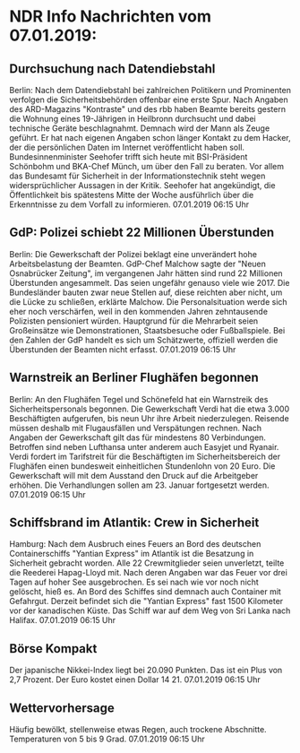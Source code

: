 # NDR Info Nachrichten vom 07.01.2019:


## Durchsuchung nach Datendiebstahl
Berlin: Nach dem Datendiebstahl bei zahlreichen Politikern und Prominenten verfolgen die Sicherheitsbehörden offenbar eine erste Spur. Nach Angaben des ARD-Magazins "Kontraste" und des rbb haben Beamte bereits gestern die Wohnung eines 19-Jährigen in Heilbronn durchsucht und dabei technische Geräte beschlagnahmt. Demnach wird der Mann als Zeuge geführt. Er hat nach eigenen Angaben schon länger Kontakt zu dem Hacker, der die persönlichen Daten im Internet veröffentlicht haben soll. Bundesinnenminister Seehofer trifft sich heute mit BSI-Präsident Schönbohm und BKA-Chef Münch, um über den Fall zu beraten. Vor allem das Bundesamt für Sicherheit in der Informationstechnik steht wegen widersprüchlicher Aussagen in der Kritik. Seehofer hat angekündigt, die Öffentlichkeit bis spätestens Mitte der Woche ausführlich über die Erkenntnisse zu dem Vorfall zu informieren. 07.01.2019 06:15 Uhr 

## GdP: Polizei schiebt 22 Millionen Überstunden
Berlin:	Die Gewerkschaft der Polizei beklagt eine unverändert hohe Arbeitsbelastung der Beamten. GdP-Chef Malchow sagte der "Neuen Osnabrücker Zeitung", im vergangenen Jahr hätten sind rund 22 Millionen Überstunden angesammelt. Das seien ungefähr genauso viele wie 2017. Die Bundesländer bauten zwar neue Stellen auf, diese reichten aber nicht, um die Lücke zu schließen, erklärte Malchow. Die Personalsituation werde sich eher noch verschärfen, weil in den kommenden Jahren zehntausende Polizisten pensioniert würden. Hauptgrund für die Mehrarbeit seien Großeinsätze wie Demonstrationen, Staatsbesuche oder Fußballspiele. Bei den Zahlen der GdP handelt es sich um Schätzwerte, offiziell werden die Überstunden der Beamten nicht erfasst. 07.01.2019 06:15 Uhr 

## Warnstreik an Berliner Flughäfen begonnen
Berlin: An den Flughäfen Tegel und Schönefeld hat ein Warnstreik des Sicherheitspersonals begonnen. Die Gewerkschaft Verdi hat die etwa 3.000 Beschäftigten aufgerufen, bis neun Uhr ihre Arbeit niederzulegen. Reisende müssen deshalb mit Flugausfällen und Verspätungen rechnen. Nach Angaben der Gewerkschaft gilt das für mindestens 80 Verbindungen. Betroffen sind neben Lufthansa unter anderem auch Easyjet und Ryanair. Verdi fordert im Tarifstreit für die Beschäftigten im Sicherheitsbereich der Flughäfen einen bundesweit einheitlichen Stundenlohn von 20 Euro. Die Gewerkschaft will mit dem Ausstand den Druck auf die Arbeitgeber erhöhen. Die Verhandlungen sollen am 23. Januar fortgesetzt werden. 07.01.2019 06:15 Uhr 

## Schiffsbrand im Atlantik: Crew in Sicherheit
Hamburg: Nach dem Ausbruch eines Feuers an Bord des deutschen Containerschiffs "Yantian Express" im Atlantik ist die Besatzung in Sicherheit gebracht worden. Alle 22 Crewmitglieder seien unverletzt, teilte die Reederei Hapag-Lloyd mit. Nach deren Angaben war das Feuer vor drei Tagen auf  hoher See ausgebrochen. Es sei nach wie vor noch nicht gelöscht, hieß es. An Bord des Schiffes sind demnach auch Container mit Gefahrgut. Derzeit befindet sich die "Yantian Express" fast 1500 Kilometer vor der kanadischen Küste. Das Schiff war auf dem Weg von Sri Lanka nach Halifax. 07.01.2019 06:15 Uhr 

## Börse Kompakt
Der japanische Nikkei-Index liegt bei 20.090 Punkten. Das ist ein Plus von 2,7 Prozent. Der Euro kostet einen Dollar 14 21. 07.01.2019 06:15 Uhr 

## Wettervorhersage
Häufig bewölkt, stellenweise etwas Regen, auch trockene Abschnitte. Temperaturen von 5 bis 9 Grad. 07.01.2019 06:15 Uhr 
